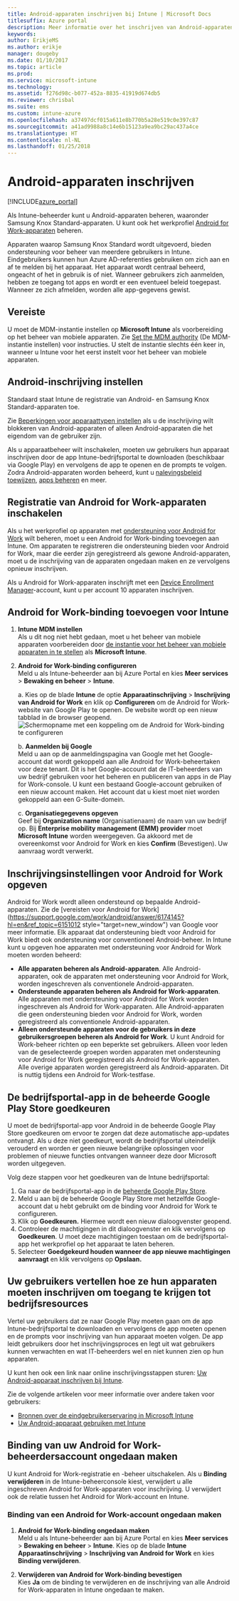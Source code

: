```yaml
---
title: Android-apparaten inschrijven bij Intune | Microsoft Docs
titlesuffix: Azure portal
description: Meer informatie over het inschrijven van Android-apparaten in Intune.
keywords: 
author: ErikjeMS
ms.author: erikje
manager: dougeby
ms.date: 01/10/2017
ms.topic: article
ms.prod: 
ms.service: microsoft-intune
ms.technology: 
ms.assetid: f276d98c-b077-452a-8835-41919d674db5
ms.reviewer: chrisbal
ms.suite: ems
ms.custom: intune-azure
ms.openlocfilehash: a37497dcf015a611e8b770b5a28e519c0e397c87
ms.sourcegitcommit: a41ad9988a8c14e6b15123a9ea9bc29ac437a4ce
ms.translationtype: HT
ms.contentlocale: nl-NL
ms.lasthandoff: 01/25/2018
---
```

# <a name="enroll-android-devices"></a>Android-apparaten inschrijven

[!INCLUDE[azure_portal](./includes/azure_portal.md)]

Als Intune-beheerder kunt u Android-apparaten beheren, waaronder Samsung Knox Standard-apparaten. U kunt ook het werkprofiel [Android for Work-apparaten](#enable-enrollment-of-android-for-work-devices) beheren.

Apparaten waarop Samsung Knox Standard wordt uitgevoerd, bieden ondersteuning voor beheer van meerdere gebruikers in Intune. Eindgebruikers kunnen hun Azure AD-referenties gebruiken om zich aan en af te melden bij het apparaat. Het apparaat wordt centraal beheerd, ongeacht of het in gebruik is of niet. Wanneer gebruikers zich aanmelden, hebben ze toegang tot apps en wordt er een eventueel beleid toegepast. Wanneer ze zich afmelden, worden alle app-gegevens gewist.

## <a name="prerequisite"></a>Vereiste

U moet de MDM-instantie instellen op **Microsoft Intune** als voorbereiding op het beheer van mobiele apparaten. Zie [Set the MDM authority](mdm-authority-set.md) (De MDM-instantie instellen) voor instructies. U stelt de instantie slechts één keer in, wanneer u Intune voor het eerst instelt voor het beheer van mobiele apparaten.

## <a name="set-up-android-enrollment"></a>Android-inschrijving instellen

Standaard staat Intune de registratie van Android- en Samsung Knox Standard-apparaten toe.

Zie [Beperkingen voor apparaattypen instellen](enrollment-restrictions-set.md) als u de inschrijving wilt blokkeren van Android-apparaten of alleen Android-apparaten die het eigendom van de gebruiker zijn.

Als u apparaatbeheer wilt inschakelen, moeten uw gebruikers hun apparaat inschrijven door de app Intune-bedrijfsportal te downloaden (beschikbaar via Google Play) en vervolgens de app te openen en de prompts te volgen. Zodra Android-apparaten worden beheerd, kunt u [nalevingsbeleid toewijzen](compliance-policy-create-android.md), [apps beheren](app-management.md) en meer.

## <a name="enable-enrollment-of-android-for-work-devices"></a>Registratie van Android for Work-apparaten inschakelen

Als u het werkprofiel op apparaten met [ondersteuning voor Android for Work](https://support.google.com/work/android/answer/6174145?hl=en&ref_topic=6151012) wilt beheren, moet u een Android for Work-binding toevoegen aan Intune. Om apparaten te registreren die ondersteuning bieden voor Android for Work, maar die eerder zijn geregistreerd als gewone Android-apparaten, moet u de inschrijving van de apparaten ongedaan maken en ze vervolgens opnieuw inschrijven.

Als u Android for Work-apparaten inschrijft met een [Device Enrollment Manager](device-enrollment-manager-enroll.md)-account, kunt u per account 10 apparaten inschrijven.

## <a name="add-android-for-work-binding-for-intune"></a>Android for Work-binding toevoegen voor Intune

1. **Intune MDM instellen**<br>
Als u dit nog niet hebt gedaan, moet u het beheer van mobiele apparaten voorbereiden door [de instantie voor het beheer van mobiele apparaten in te stellen](mdm-authority-set.md) als **Microsoft Intune**.
2. **Android for Work-binding configureren**<br>
    Meld u als Intune-beheerder aan bij Azure Portal en kies **Meer services** > **Bewaking en beheer** > **Intune**.

   a. Kies op de blade **Intune** de optie **Apparaatinschrijving** > **Inschrijving van Android for Work** en klik op **Configureren** om de Android for Work-website van Google Play te openen. De website wordt op een nieuw tabblad in de browser geopend.
   ![Schermopname met een koppeling om de Android for Work-binding te configureren](./media/android-work-bind.png)

   b. **Aanmelden bij Google**<br>
   Meld u aan op de aanmeldingspagina van Google met het Google-account dat wordt gekoppeld aan alle Android for Work-beheertaken voor deze tenant. Dit is het Google-account dat de IT-beheerders van uw bedrijf gebruiken voor het beheren en publiceren van apps in de Play for Work-console. U kunt een bestaand Google-account gebruiken of een nieuw account maken.  Het account dat u kiest moet niet worden gekoppeld aan een G-Suite-domein.

   c. **Organisatiegegevens opgeven**<br>
   Geef bij **Organization name** (Organisatienaam) de naam van uw bedrijf op. Bij **Enterprise mobility management (EMM) provider** moet **Microsoft Intune** worden weergegeven. Ga akkoord met de overeenkomst voor Android for Work en kies **Confirm** (Bevestigen). Uw aanvraag wordt verwerkt.

## <a name="specify-android-for-work-enrollment-settings"></a>Inschrijvingsinstellingen voor Android for Work opgeven
   Android for Work wordt alleen ondersteund op bepaalde Android-apparaten. Zie de [vereisten voor Android for Work](https://support.google.com/work/android/answer/6174145?hl=en&ref_topic=6151012 style="target=new_window") van Google voor meer informatie. Elk apparaat dat ondersteuning biedt voor Android for Work biedt ook ondersteuning voor conventioneel Android-beheer. In Intune kunt u opgeven hoe apparaten met ondersteuning voor Android for Work moeten worden beheerd:

   - **Alle apparaten beheren als Android-apparaten**. Alle Android-apparaten, ook de apparaten met ondersteuning voor Android for Work, worden ingeschreven als conventionele Android-apparaten.
   - **Ondersteunde apparaten beheren als Android for Work-apparaten**. Alle apparaten met ondersteuning voor Android for Work worden ingeschreven als Android for Work-apparaten. Alle Android-apparaten die geen ondersteuning bieden voor Android for Work, worden geregistreerd als conventionele Android-apparaten.
   - **Alleen ondersteunde apparaten voor de gebruikers in deze gebruikersgroepen beheren als Android for Work**. U kunt Android for Work-beheer richten op een beperkte set gebruikers. Alleen voor leden van de geselecteerde groepen worden apparaten met ondersteuning voor Android for Work geregistreerd als Android for Work-apparaten. Alle overige apparaten worden geregistreerd als Android-apparaten. Dit is nuttig tijdens een Android for Work-testfase.

## <a name="approve-the-company-portal-app-in-the-managed-google-play-store"></a>De bedrijfsportal-app in de beheerde Google Play Store goedkeuren
U moet de bedrijfsportal-app voor Android in de beheerde Google Play Store goedkeuren om ervoor te zorgen dat deze automatische app-updates ontvangt. Als u deze niet goedkeurt, wordt de bedrijfsportal uiteindelijk verouderd en worden er geen nieuwe belangrijke oplossingen voor problemen of nieuwe functies ontvangen wanneer deze door Microsoft worden uitgegeven.

Volg deze stappen voor het goedkeuren van de Intune bedrijfsportal:

1.  Ga naar de bedrijfsportal-app in de [beheerde Google Play Store](https://play.google.com/work/apps/details?id=com.microsoft.windowsintune.companyportal).
2.  Meld u aan bij de beheerde Google Play Store met hetzelfde Google-account dat u hebt gebruikt om de binding voor Android for Work te configureren.
3.  Klik op **Goedkeuren.**  Hiermee wordt een nieuw dialoogvenster geopend.
4.  Controleer de machtigingen in dit dialoogvenster en klik vervolgens op **Goedkeuren**. U moet deze machtigingen toestaan om de bedrijfsportal-app het werkprofiel op het apparaat te laten beheren.
5.  Selecteer **Goedgekeurd houden wanneer de app nieuwe machtigingen aanvraagt** en klik vervolgens op **Opslaan.**

<!--  ## Next steps for Android for Work
After configuring the Android for Work binding and settings, you can do the following:
- [Deploy Android for Work apps](android-for-work-apps.md)
- [Add Android for Work configuration policies](android-for-work-policy-settings-in-microsoft-intune.md)  -->

## <a name="tell-your-users-how-to-enroll-their-devices-to-access-company-resources"></a>Uw gebruikers vertellen hoe ze hun apparaten moeten inschrijven om toegang te krijgen tot bedrijfsresources

Vertel uw gebruikers dat ze naar Google Play moeten gaan om de app Intune-bedrijfsportal te downloaden en vervolgens de app moeten openen en de prompts voor inschrijving van hun apparaat moeten volgen. De app leidt gebruikers door het inschrijvingsproces en legt uit wat gebruikers kunnen verwachten en wat IT-beheerders wel en niet kunnen zien op hun apparaten.

U kunt hen ook een link naar online inschrijvingsstappen sturen: [Uw Android-apparaat inschrijven bij Intune](https://docs.microsoft.com/intune-user-help/enroll-your-device-in-intune-android).

Zie de volgende artikelen voor meer informatie over andere taken voor gebruikers:

- [Bronnen over de eindgebruikerservaring in Microsoft Intune](end-user-educate.md)
- [Uw Android-apparaat gebruiken met Intune](https://docs.microsoft.com/intune-user-help/using-your-android-device-with-intune)

## <a name="unbind-your-android-for-work-administrative-account"></a>Binding van uw Android for Work-beheerdersaccount ongedaan maken

U kunt Android for Work-registratie en -beheer uitschakelen. Als u **Binding verwijderen** in de Intune-beheerconsole kiest, verwijdert u alle ingeschreven Android for Work-apparaten voor inschrijving. U verwijdert ook de relatie tussen het Android for Work-account en Intune.

### <a name="to-unbind-an-android-for-work-account"></a>Binding van een Android for Work-account ongedaan maken

1. **Android for Work-binding ongedaan maken**<br>
    Meld u als Intune-beheerder aan bij Azure Portal en kies **Meer services** > **Bewaking en beheer** > **Intune**.  Kies op de blade **Intune** **Apparaatinschrijving** > **Inschrijving van Android for Work** en kies **Binding verwijderen**.

2. **Verwijderen van Android for Work-binding bevestigen**<br>
  Kies **Ja** om de binding te verwijderen en de inschrijving van alle Android for Work-apparaten in Intune ongedaan te maken.

